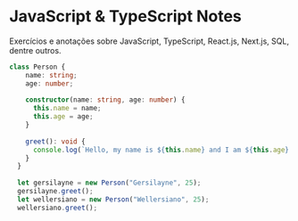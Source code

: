 # JavaScript & TypeScript Notes

Exercícios e anotações sobre JavaScript, TypeScript, React.js, Next.js, SQL, dentre outros.

```typescript
class Person {
    name: string;
    age: number;
  
    constructor(name: string, age: number) {
      this.name = name;
      this.age = age;
    }
  
    greet(): void { 
      console.log(`Hello, my name is ${this.name} and I am ${this.age} years old.`);
    }
  }
  
  let gersilayne = new Person("Gersilayne", 25);
  gersilayne.greet();
  let wellersiano = new Person("Wellersiano", 25);
  wellersiano.greet();
```
